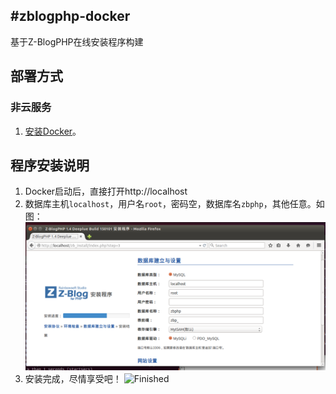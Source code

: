 #zblogphp-docker
---
基于Z-BlogPHP在线安装程序构建

## 部署方式

### 非云服务
1. [安装Docker](http://yeasy.gitbooks.io/docker_practice/content/install/index.html)。

## 程序安装说明
1. Docker启动后，直接打开http://localhost
2. 数据库主机``localhost``，用户名``root``，密码空，数据库名``zbphp``，其他任意。如图：
![Install](images/image-install.png)
3. 安装完成，尽情享受吧！
![Finished](images/image-admin.pnh)
